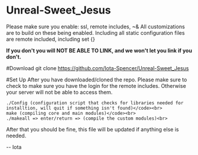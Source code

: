 Unreal-Sweet_Jesus
==================

Please make sure you enable: ssl, remote includes, ~&
All customizations are to build on these being enabled.
Including all static configuration files are
remote included, including set {}

<b>If you don't you will NOT BE ABLE TO LINK, and we won't let you link if you don't.</b>

#Download
    git clone https://github.com/Iota-Spencer/Unreal-Sweet_Jesus

#Set Up
After you have downloaded/cloned the repo.
Please make sure to check to make sure you have the login for the remote includes.
Otherwise your server will not be able to access them.

    ./Config (configuration script that checks for libraries needed for installtion, will quit if something isn't found)</code><br>
    make (compiling core and main modules)</code><br>
    ./makeall => enter/return => (compile the custom modules)<br>
After that you should be fine, this file will be updated if anything else is needed.

-- Iota
